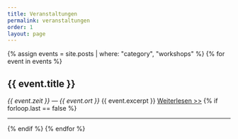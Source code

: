 ```yaml
---
title: Veranstaltungen
permalink: veranstaltungen
order: 1
layout: page
---
```



{% assign events = site.posts | where: "category", "workshops" %}
{% for event in events %}
<h2>{{ event.title }}</h2>
<em>{{ event.zeit }} — {{ event.ort }}</em>
{{ event.excerpt }}
<a href="{{ site.baseurl }}{{ event.url }}">Weiterlesen >></a>
{% if forloop.last == false %} <hr> {% endif %}
{% endfor %}
